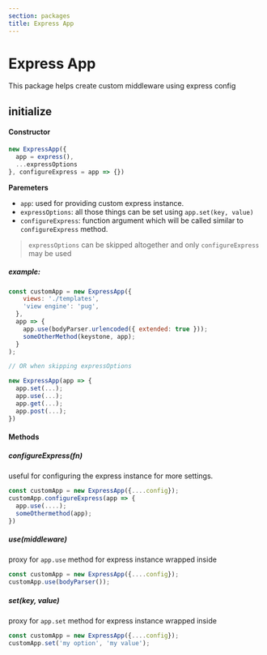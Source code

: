 ```yaml
---
section: packages
title: Express App
---
```


# Express App

This package helps create custom middleware using express config

## initialize

#### Constructor
```js
new ExpressApp({
  app = express(),
  ...expressOptions
}, configureExpress = app => {})
```

**Paremeters**
* `app`: used for providing custom express instance.  
* `expressOptions`: all those things can be set using `app.set(key, value)`  
* `configureExpress`: function argument which will be called similar to `configureExpress` method.
>`expressOptions` can be skipped altogether and only `configureExpress` may be used

##### example:

```js
const customApp = new ExpressApp({
    views: './templates',
    'view engine': 'pug',
  },
  app => {
    app.use(bodyParser.urlencoded({ extended: true }));
    someOtherMethod(keystone, app);
  }
);

// OR when skipping expressOptions

new ExpressApp(app => {
  app.set(...);
  app.use(...);
  app.get(...);
  app.post(...);
})
```


#### Methods

##### configureExpress(fn)

useful for configuring the express instance for more settings.

```js
const customApp = new ExpressApp({....config});
customApp.configureExpress(app => {
  app.use(....);
  someOthermethod(app);
})
```


##### use(middleware)

proxy for `app.use` method for express instance wrapped inside

```js
const customApp = new ExpressApp({....config});
customApp.use(bodyParser());
```

##### set(key, value)

proxy for `app.set` method for express instance wrapped inside

```js
const customApp = new ExpressApp({....config});
customApp.set('my option', 'my value');
```

